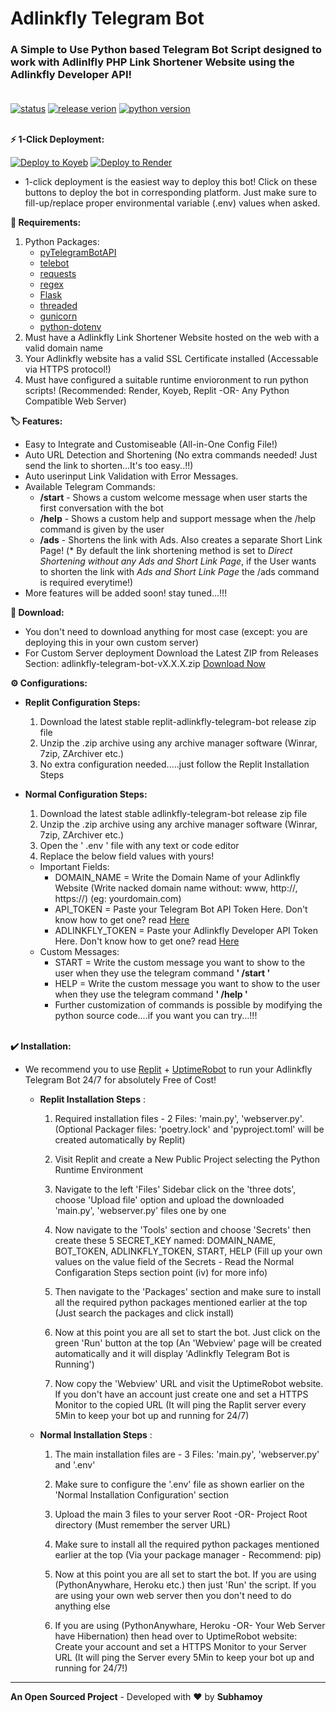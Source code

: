 # Adlinkfly Telegram Bot

### A Simple to Use Python based Telegram Bot Script designed to work with Adlinlfly PHP Link Shortener Website using the Adlinkfly Developer API!<br></br>
[![status](https://img.shields.io/badge/status-active-brightgreen?style=flat)](https://github.com/techishfellow/adlinkfly-telegram-bot)
[![release verion](https://img.shields.io/badge/release-v2.1.0-yellow?style=flat)](https://github.com/techishfellow/adlinkfly-telegram-bot/releases/)
[![python version](https://img.shields.io/badge/python-v3.12.x-blue?logo=python&style=flat)](https://www.python.org/downloads/)
<br></br>

**⚡ 1-Click Deployment:**

[![Deploy to Koyeb](https://img.shields.io/badge/deploy%20to%20koyeb-2c7653?style=for-the-badge&logo=koyeb)](https://app.koyeb.com/deploy?type=git&repository=github.com/techishfellow/adlinkfly-telegram-bot&branch=main&name=adlinkfly-telegram-bot&service_type=web&instance_type=free&ports=8080;http;/&env[DOMAIN_NAME]=yourDomainName&env[BOT_TOKEN]=yourTelegramBotApiToken&env[ADLINKFLY_TOKEN]=yourAdlinkflyApiToken&env[START]=yourStartMessage&env[HELP]=yourHelpMessage&run_command=python3%20adlinkfly_bot.py)
[![Deploy to Render](https://img.shields.io/badge/deploy%20to%20render-8a05ff?style=for-the-badge&logo=render&logoColor=ffffff)](https://render.com/deploy?repo=https://github.com/techishfellow/adlinkfly-telegram-bot.git)

* 1-click deployment is the easiest way to deploy this bot! Click on these buttons to deploy the bot in corresponding platform. Just make sure to fill-up/replace proper environmental variable (.env) values when asked.

**📌 Requirements:**

1. Python Packages:
   * [pyTelegramBotAPI](https://pypi.org/project/pyTelegramBotAPI/)
   * [telebot](https://pypi.org/project/telebot/)
   * [requests](https://pypi.org/project/requests/)
   * [regex](https://pypi.org/project/regex/)
   * [Flask](https://pypi.org/project/Flask/)
   * [threaded](https://pypi.org/project/threaded/)
   * [gunicorn](https://pypi.org/project/gunicorn/)
   * [python-dotenv](https://pypi.org/project/python-dotenv/)
2. Must have a Adlinkfly Link Shortener Website hosted on the web with a valid domain name
3. Your Adlinkfly website has a valid SSL Certificate installed (Accessable via HTTPS protocol!)
4. Must have configured a suitable runtime envioronment to run python scripts!
(Recommended: Render, Koyeb, Replit -OR- Any Python Compatible Web Server)

**🏷️ Features:**
* Easy to Integrate and Customiseable (All-in-One Config File!)
* Auto URL Detection and Shortening (No extra commands needed! Just send the link to shorten...It's too easy..!!)
* Auto userinput Link Validation with Error Messages.
* Available Telegram Commands:
  * **/start** - Shows a custom welcome message when user starts the first conversation with the bot
  * **/help** - Shows a custom help and support message when the /help command is given by the user
  * **/ads** - Shortens the link with Ads. Also creates a separate Short Link Page!
  (* By default the link shortening method is set to *Direct Shortening without any Ads and Short Link Page*, if the User wants to shorten the link with *Ads and Short Link Page* the /ads command is required everytime!)
* More features will be added soon! stay tuned...!!!

**🔽 Download:**
   * You don't need to download anything for most case (except: you are deploying this in your own custom server)
   * For Custom Server deployment Download the Latest ZIP from Releases Section: adlinkfly-telegram-bot-vX.X.X.zip [Download Now](https://github.com/techishfellow/adlinkfly-telegram-bot/releases/)

**⚙️ Configurations:**

* **Replit Configuration Steps:**

   1. Download the latest stable replit-adlinkfly-telegram-bot release zip file
   2. Unzip the .zip archive using any archive manager software (Winrar, 7zip, ZArchiver etc.)
   3. No extra configuration needed.....just follow the Replit Installation Steps

* **Normal Configuration Steps:**
   
   1. Download the latest stable adlinkfly-telegram-bot release zip file
   2. Unzip the .zip archive using any archive manager software (Winrar, 7zip, ZArchiver etc.)
   3. Open the ' .env ' file with any text or code editor
   4. Replace the below field values with yours!
   * Important Fields:
      * DOMAIN_NAME = Write the Domain Name of your Adlinkfly Website (Write nacked domain name without: www,  http://,  https://) (eg: yourdomain.com)
      * API_TOKEN = Paste your Telegram Bot API Token Here.
      Don't know how to get one? read [Here](https://dash11.comm100.io/kb/100/f9627b0c-6ff8-45c5-bdf5-b627f234d9bf/a/c8c7d736-f458-42ff-a863-f41b24fa5d02/where-do-i-find-telegram-bot-token)
      * ADLINKFLY_TOKEN = Paste your Adlinkfly Developer API Token Here.
      Don't know how to get one? read [Here](https://docs.mightyscripts.com/adlinkfly/#api_tools)
   * Custom Messages:
      * START = Write the custom message you want to show to the user when they use the telegram command **' /start '**
      * HELP = Write the custom message you want to show to the user when they use the telegram command **' /help '**
      * Further customization of commands is possible by modifying the python source code....if you want you can try...!!!<br></br>


**✔️ Installation:**
 * We recommend you to use [Replit](https://replit.com) + [UptimeRobot](https://uptimerobot.com) to run your Adlinkfly Telegram Bot 24/7 for absolutely Free of Cost!

     * **Replit Installation Steps** :
        1. Required installation files  - 2 Files: 'main.py', 'webserver.py'. (Optional Packager files: 'poetry.lock' and 'pyproject.toml' will be created automatically by Replit)

        2. Visit Replit and create a New Public Project selecting the Python Runtime Environment

        3. Navigate to the left 'Files' Sidebar click on the 'three dots', choose 'Upload file' option and upload the downloaded 'main.py', 'webserver.py' files one by one

        4. Now navigate to the 'Tools' section and choose 'Secrets' then create these 5 SECRET_KEY named: DOMAIN_NAME, BOT_TOKEN, ADLINKFLY_TOKEN, START, HELP (Fill up your own values on the value field of the Secrets - Read the Normal Configaration Steps section point (iv) for more info)

        5. Then navigate to the 'Packages' section and make sure to install all the required python packages mentioned earlier at the top (Just search the packages and click install)

        6. Now at this point you are all set to start the bot. Just click on the green 'Run' button at the top (An 'Webview' page will be created automatically and it will display 'Adlinkfly Telegram Bot is Running')

        7. Now copy the 'Webview' URL and visit the UptimeRobot website. If you don't have an account just create one and set a HTTPS Monitor to the copied URL (It will ping the Raplit server every 5Min to keep your bot up and running for 24/7)

     * **Normal Installation Steps** :

        1. The main installation files are - 3
        Files: 'main.py', 'webserver.py' and '.env'

        2. Make sure to configure the '.env' file as shown earlier on the 'Normal Installation Configuration' section

        3. Upload the main 3 files to your server Root -OR- Project Root directory (Must remember the server URL)

        4. Make sure to install all the required python packages mentioned earlier at the top (Via your package manager - Recommend: pip)

        5. Now at this point you are all set to start the bot. If you are using (PythonAnywhare, Heroku etc.) then just 'Run' the script. If you are using your own web server then you don't need to do anything else

        6. If you are using (PythonAnywhare, Heroku -OR- Your Web Server have Hibernation) then head over to UptimeRobot website: Create your account and set a HTTPS Monitor to your Server URL
        (It will ping the Server every 5Min to keep your bot up and running for 24/7!)

***
**An Open Sourced Project** - Developed with &hearts; by **Subhamoy**
